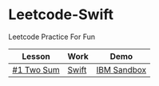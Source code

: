 # Leetcode-Swift

Leetcode Practice For Fun

| Lesson  | Work | Demo |
| ------------- | ------------- | ------------- |
| [#1 Two Sum](https://leetcode.com/problems/two-sum/)  | [Swift](https://github.com/kevinzhow/Leetcode-Swift/blob/master/TwoSum.swift)  | [IBM Sandbox](http://swiftlang.ng.bluemix.net/#/repl/57af57203451d5f71ad95d38) |
